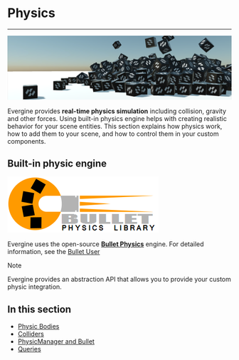 # Physics
---

![Physics](images/physics.png)

Evergine provides **real-time physics simulation** including collision, gravity and other forces. Using built-in physics engine helps with creating realistic behavior for your scene entities. This section explains how physics work, how to add them to your scene, and how to control them in your custom components.

## Built-in physic engine

![Bullet Logo](images/bullet_logo.png)

Evergine uses the open-source **[Bullet Physics](https://pybullet.org/wordpress/)** engine. For detailed information, see the [Bullet User](https://github.com/bulletphysics/bullet3/blob/master/docs/Bullet_User_Manual.pdf)

> [!NOTE]
> Evergine provides an abstraction API that allows you to provide your custom physic integration.

## In this section
* [Physic Bodies](physic_bodies/index.md)
* [Colliders](colliders/index.md)
* [PhysicManager and Bullet](physicmanager_bullet.md)
* [Queries](queries.md)